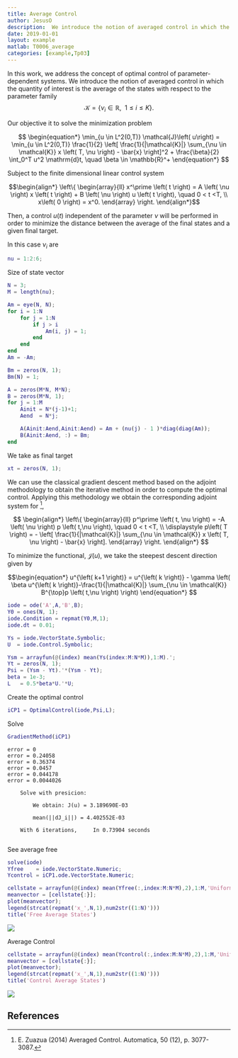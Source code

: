 ```yaml
---
title: Average Control 
author: JesusO
description:  We introduce the notion of averaged control in which the quantity of interest is the average of the states with respect to the parameter family
date: 2019-01-01
layout: example
matlab: T0006_average
categories: [example,Tp03]
---
```


In this work, we address the concept of optimal control of parameter-dependent systems. We introduce the notion of averaged control in which the quantity of interest is the average of the states with respect to the parameter family $$\mathcal{K}= \left\{ \nu_i \in \mathbb{R}, \enspace 1\leq i \leq K \right\}.$$


Our objective it to solve the minimization problem


$$ \begin{equation*} \min_{u \in L^2(0,T)} \mathcal{J}\left( u\right) = \min_{u \in L^2(0,T)} \frac{1}{2} \left[ \frac{1}{|\mathcal{K}|} \sum_{\nu \in \mathcal{K}} x \left( T, \nu \right) - \bar{x} \right]^2  + \frac{\beta}{2} \int_0^T u^2 \mathrm{d}t, \quad \beta \in \mathbb{R}^+ \end{equation*} $$


Subject to the finite dimensional linear control system


$$\begin{align*}  \left\{ \begin{array}{ll} x^\prime \left( t \right) = A \left( \nu \right) x \left( t \right) + B \left( \nu \right) u \left( t \right), \quad 0 < t <T, \\ x\left( 0 \right) = x^0. \end{array} \right. \end{align*}$$


Then, a control $u\left( t \right)$ independent of the parameter $\nu$ will be performed in order to minimize the distance between the average of the final states and a given final target.


In this case $\nu_i$ are

```matlab
nu = 1:2:6;
```


Size of state vector

```matlab
N = 3;
M = length(nu);

Am = eye(N, N);
for i = 1:N
    for j = 1:N
        if j > i
            Am(i, j) = 1;
        end
    end
end
Am = -Am;

Bm = zeros(N, 1);
Bm(N) = 1;

A = zeros(M*N, M*N);
B = zeros(M*N, 1);
for j = 1:M
    Ainit = N*(j-1)+1;
    Aend  = N*j;

    A(Ainit:Aend,Ainit:Aend) = Am + (nu(j) - 1 )*diag(diag(Am));
    B(Ainit:Aend, :) = Bm;
end
```


We take as final target

```matlab
xt = zeros(N, 1);
```


We can use the classical gradient descent method based on the adjoint methodology to obtain the iterative method in order to compute the optimal control. Applying this methodology we obtain the corresponding adjoint system for [^fn],


$$ \begin{align*} \left\{ \begin{array}{ll} p^\prime \left( t, \nu \right) = -A \left( \nu \right) p \left( t,\nu \right), \quad 0 < t <T, \\ \displaystyle p\left( T \right) = - \left[ \frac{1}{|\mathcal{K}|} \sum_{\nu \in \mathcal{K}} x \left( T, \nu \right) - \bar{x} \right]. \end{array} \right. \end{align*} $$


To minimize the functional, $\mathcal{J}\left( u\right)$, we take the steepest descent direction given by


$$\begin{equation*} u^{\left( k+1 \right)} = u^{\left( k \right)} - \gamma \left( \beta u^{\left( k \right)}-\frac{1}{|\mathcal{K}|} \sum_{\nu \in \mathcal{K}} B^{\top}p \left( t,\nu \right) \right) \end{equation*} $$

```matlab
iode = ode('A',A,'B',B);
Y0 = ones(N, 1);
iode.Condition = repmat(Y0,M,1);
iode.dt = 0.01;
```

```matlab
Ys = iode.VectorState.Symbolic;
U  = iode.Control.Symbolic;
```

```matlab
Ysm = arrayfun(@(index) mean(Ys(index:M:N*M)),1:M).';
Yt = zeros(N, 1);
Psi = (Ysm - Yt).'*(Ysm - Yt);
beta = 1e-3;
L   = 0.5*beta*U.'*U;
```


Create the optimal control

```matlab
iCP1 = OptimalControl(iode,Psi,L);
```


Solve

```matlab
GradientMethod(iCP1)
```


```
error = 0
error = 0.24058
error = 0.36374
error = 0.0457
error = 0.044178
error = 0.0044026

    Solve with presicion: 

        We obtain: J(u) = 3.189690E-03

        mean(||dJ_i||) = 4.402552E-03

    With 6 iterations,     In 0.73904 seconds


```


See average free

```matlab
solve(iode)
Yfree    = iode.VectorState.Numeric;
Ycontrol = iCP1.ode.VectorState.Numeric;
```

```matlab
cellstate = arrayfun(@(index) mean(Yfree(:,index:M:N*M),2),1:M,'UniformOutput',0);
meanvector = [cellstate{:}];
plot(meanvector);
legend(strcat(repmat('x_',N,1),num2str((1:N)')))
title('Free Average States')
```


![]({{site.url}}/{{site.baseurl}}/assets/imgs/Tp03/T0001/copiaRM_01.png)

Average Control

```matlab
cellstate = arrayfun(@(index) mean(Ycontrol(:,index:M:N*M),2),1:M,'UniformOutput',0);
meanvector = [cellstate{:}];
plot(meanvector);
legend(strcat(repmat('x_',N,1),num2str((1:N)')))
title('Control Average States')
```


![]({{site.url}}/{{site.baseurl}}/assets/imgs/Tp03/T0001/copiaRM_02.png)


## References


[^fn]:  E. Zuazua (2014) Averaged Control. Automatica, 50 (12), p. 3077-3087.


